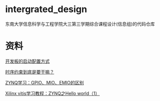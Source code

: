 # intergrated_design
东南大学信息科学与工程学院大三第三学期综合课程设计(信息组)的代码仓库

# 资料
[开发板的启动配置方式](https://blog.csdn.net/qimoDIY/article/details/86768015)

[时序约束到底是要干嘛？](https://mp.weixin.qq.com/s/3WoAO4aHYTqTWLTnF56zMA)

[ZYNQ学习：GPIO、MIO、EMIO的区别](https://blog.csdn.net/v13910/article/details/83504327)

[Xilinx vitis学习教程：ZYNQ之Hello world（1）](https://blog.csdn.net/longfei_3/article/details/103757018)
